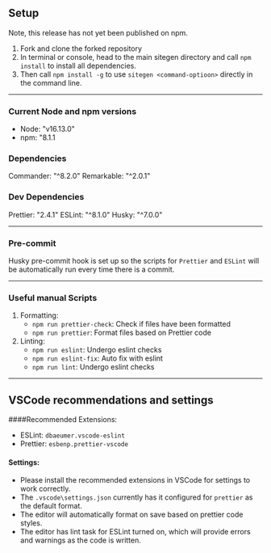 ## Setup

Note, this release has not yet been published on npm.

1. Fork and clone the forked repository
2. In terminal or console, head to the main sitegen directory and call `npm install` to install all dependencies.
3. Then call `npm install -g` to use `sitegen <command-optioon>` directly in the command line.

---

### Current Node and npm versions

- Node: "v16.13.0"
- npm: "8.1.1

### Dependencies

Commander: "^8.2.0"
Remarkable: "^2.0.1"

### Dev Dependencies

Prettier: "2.4.1"
ESLint: "^8.1.0"
Husky: "^7.0.0"

---

### Pre-commit

Husky pre-commit hook is set up so the scripts for `Prettier` and `ESLint` will be automatically run every time there is a commit.

---

### Useful manual Scripts

1. Formatting:
   - `npm run prettier-check`: Check if files have been formatted
   - `npm run prettier`: Format files based on Prettier code
2. Linting:
   - `npm run eslint`: Undergo eslint checks
   - `npm run eslint-fix`: Auto fix with eslint
   - `npm run lint`: Undergo eslint checks

---

## VSCode recommendations and settings

####Recommended Extensions:

- ESLint: `dbaeumer.vscode-eslint`
- Prettier: `esbenp.prettier-vscode`

#### Settings:

- Please install the recommended extensions in VSCode for settings to work correctly.
- The `.vscode\settings.json` currently has it configured for `prettier` as the default format.
- The editor will automatically format on save based on prettier code styles.
- The editor has lint task for ESLint turned on, which will provide errors and warnings as the code is written.
